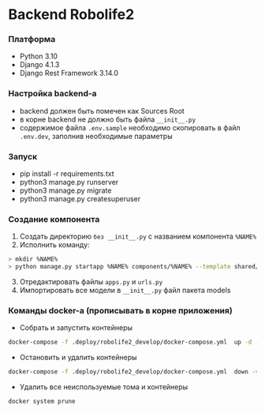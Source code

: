 # Backend Robolife2

### Платформа

- Python 3.10
- Django 4.1.3
- Django Rest Framework 3.14.0

### Настройка backend-a

- backend должен быть помечен как Sources Root
- в корне backend не должно быть файла  `__init__.py`
- содержимое файла `.env.sample` необходимо скопировать в файл `.env.dev`, заполнив необходимые параметры

### Запуск

- pip install -r requirements.txt
- python3 manage.py runserver
- python3 manage.py migrate
- python3 manage.py createsuperuser

### Создание компонента

1. Создать директорию `без __init__.py` с названием компонента `%NAME%`
2. Исполнить команду:
```bash
> mkdir %NAME%
> python manage.py startapp %NAME% components/%NAME% --template shared/component_template
```
3. Отредактировать файлы `apps.py` и `urls.py`
4. Импортировать все модели в `__init__.py` файл пакета models

### Команды docker-a (прописывать в корне приложения)
* Собрать и запустить контейнеры
```bash
docker-compose -f .deploy/robolife2_develop/docker-compose.yml  up -d --build
```
* Остановить и удалить контейнеры
```bash
docker-compose -f .deploy/robolife2_develop/docker-compose.yml  down -v
```
* Удалить все неиспользуемые тома и контейнеры
```bash
docker system prune
```